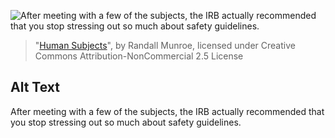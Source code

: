 ![After meeting with a few of the subjects, the IRB actually recommended that you stop stressing out so much about safety guidelines.](https://imgs.xkcd.com/comics/human_subjects.png)
> "[Human Subjects](https://xkcd.com/1594/)", by Randall Munroe, licensed under Creative Commons Attribution-NonCommercial 2.5 License

## Alt Text
After meeting with a few of the subjects, the IRB actually recommended that you stop stressing out so much about safety guidelines.
